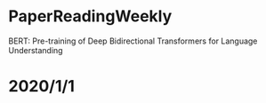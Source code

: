# PaperReadingWeekly




BERT: Pre-training of Deep Bidirectional Transformers for Language Understanding
# 2020/1/1

